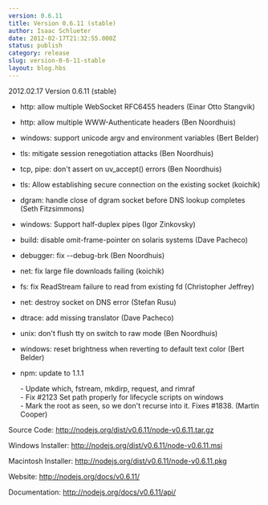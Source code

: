 ```yaml
---
version: 0.6.11
title: Version 0.6.11 (stable)
author: Isaac Schlueter
date: 2012-02-17T21:32:55.000Z
status: publish
category: release
slug: version-0-6-11-stable
layout: blog.hbs
---
```


<p>2012.02.17 Version 0.6.11 (stable)

</p>
<ul>
<li><p>http: allow multiple WebSocket RFC6455 headers (Einar Otto Stangvik)</p>
</li>
<li><p>http: allow multiple WWW-Authenticate headers (Ben Noordhuis)</p>
</li>
<li><p>windows: support unicode argv and environment variables (Bert Belder)</p>
</li>
<li><p>tls: mitigate session renegotiation attacks (Ben Noordhuis)</p>
</li>
<li><p>tcp, pipe: don&#39;t assert on uv_accept() errors (Ben Noordhuis)</p>
</li>
<li><p>tls: Allow establishing secure connection on the existing socket (koichik)</p>
</li>
<li><p>dgram: handle close of dgram socket before DNS lookup completes (Seth Fitzsimmons)</p>
</li>
<li><p>windows: Support half-duplex pipes (Igor Zinkovsky)</p>
</li>
<li><p>build: disable omit-frame-pointer on solaris systems (Dave Pacheco)</p>
</li>
<li><p>debugger: fix --debug-brk (Ben Noordhuis)</p>
</li>
<li><p>net: fix large file downloads failing (koichik)</p>
</li>
<li><p>fs: fix ReadStream failure to read from existing fd (Christopher Jeffrey)</p>
</li>
<li><p>net: destroy socket on DNS error (Stefan Rusu)</p>
</li>
<li><p>dtrace: add missing translator (Dave Pacheco)</p>
</li>
<li><p>unix: don&#39;t flush tty on switch to raw mode (Ben Noordhuis)</p>
</li>
<li><p>windows: reset brightness when reverting to default text color (Bert Belder)</p>
</li>
<li><p>npm: update to 1.1.1</p>

<p>- Update which, fstream, mkdirp, request, and rimraf<br>- Fix #2123 Set path properly for lifecycle scripts on windows<br>- Mark the root as seen, so we don&#39;t recurse into it. Fixes #1838. (Martin Cooper)</p>

</li>
</ul>
<p>Source Code: <a href="http://nodejs.org/dist/v0.6.11/node-v0.6.11.tar.gz">http://nodejs.org/dist/v0.6.11/node-v0.6.11.tar.gz</a>

</p>
<p>Windows Installer: <a href="http://nodejs.org/dist/v0.6.11/node-v0.6.11.msi">http://nodejs.org/dist/v0.6.11/node-v0.6.11.msi</a>

</p>
<p>Macintosh Installer: <a href="http://nodejs.org/dist/v0.6.11/node-v0.6.11.pkg">http://nodejs.org/dist/v0.6.11/node-v0.6.11.pkg</a>

</p>
<p>Website: <a href="http://nodejs.org/docs/v0.6.11/">http://nodejs.org/docs/v0.6.11/</a>

</p>
<p>Documentation: <a href="http://nodejs.org/docs/v0.6.11/api/">http://nodejs.org/docs/v0.6.11/api/</a>
</p>
